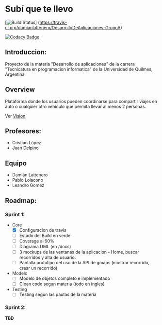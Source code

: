 # Subí que te llevo

[![Build Status](https://travis-ci.org/damianlattenero/DesarrolloDeAplicaciones-GrupoA.svg?branch=master)] (https://travis-ci.org/damianlattenero/DesarrolloDeAplicaciones-GrupoA)

[![Codacy Badge](https://api.codacy.com/project/badge/grade/9fbc7f94d8cd47e7bd4d8d2b2ef11017)](https://www.codacy.com/app/lalo/DesarrolloDeAplicaciones-GrupoA)

## Introduccion:

Proyecto de la materia "Desarrollo de aplicaciones" de la carrera "Tecnicatura en programacion informatica" de la Universidad de Quilmes, Argentina.


## Overview

Plataforma donde los usuarios pueden coordinarse para compartir viajes en auto o cualquier otro vehículo que permita llevar al menos 2 personas.

Ver [Vision](./docs/documento_vision.pdf).

## Profesores:

* Cristian López
* Juan Delpino

## Equipo

+ Damián Lattenero
+ Pablo Loiacono
+ Leandro Gomez

## Roadmap:

### Sprint 1:

* Core
    * [x] Configuracion de travis
    * [ ] Estado del Build en verde
    * [ ] Coverage al 90%
    * [ ] Diagrama UML (en <Proyecto>/docs)
    * [ ] 3 mockups de las ventanas de la aplicacion - Home, buscar recorridos y alta de usuario.
    * [ ] Pantalla prototipo del uso de la API de gmaps (mostrar recorrido, crear un recorrido)
* Modelo
    * [ ] Modelo de objetos completo e implementado
    * [ ] Clean code segun materia (todo en ingles)
* Testing
    * [ ] Testing segun las pautas de la materia

### Sprint 2:

__TBD__
